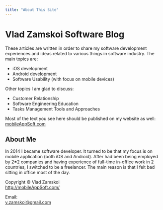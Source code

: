 ```yaml
---
title: "About This Site"
---
```


# Vlad Zamskoi Software Blog
These articles are written in order to share my software development experiences and ideas related to various things in software industry. The main topics are:  
* iOS development
* Android development
* Software Usability (with focus on mobile devices)

Other topics I am glad to discuss:  
* Customer Relationship
* Software Engineering Education
* Tasks Management Tools and Approaches

Most of the text you see here should be published on my website as well: [mobileAppSoft.com](http://mobileappsoft.com)

## About Me
In 2014 I became software developer. It turned to be that my focus is on mobile application (both iOS and Android). After had been being employed by 2±2 companies and having experience of full-time in-office work in 2 countries, I switched to be a freelancer. The main reason is that I felt bad sitting in office most of the day.  

Copyright © Vlad Zamskoi  
<http://mobileAppSoft.com/>  

Email:  
<v.zamskoi@gmail.com>